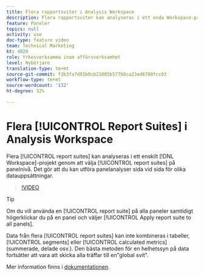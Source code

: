 ```yaml
---
title: Flera rapportsviter i Analysis Workspace
description: Flera rapportsviter kan analyseras i ett enda Workspace-projekt genom att du väljer sviter på panelnivå. Det gör att du kan utföra panelanalyser sida vid sida för olika datauppsättningar.
feature: Paneler
topics: null
activity: use
doc-type: feature video
team: Technical Marketing
kt: 4820
role: Yrkesverksamma inom affärsverksamhet
level: Nybörjare
translation-type: tm+mt
source-git-commit: f3b3fa7d91b0cb21005b57768ca23ed6700fcc03
workflow-type: tm+mt
source-wordcount: '132'
ht-degree: 32%

---
```



# Flera [!UICONTROL Report Suites] i Analysis Workspace

Flera [!UICONTROL report suites] kan analyseras i ett enskilt [!DNL Workspace]-projekt genom att välja [!UICONTROL report suites] på panelnivå. Det gör att du kan utföra panelanalyser sida vid sida för olika datauppsättningar.

>[!VIDEO](https://video.tv.adobe.com/v/32843/?quality=12)

>[!TIP]
>
> Om du vill använda en [!UICONTROL report suite] på alla paneler samtidigt högerklickar du på en panel och väljer [!UICONTROL Apply report suite to all panels].

Data från flera [!UICONTROL report suites] kan inte kombineras i tabeller, [!UICONTROL segments] eller [!UICONTROL calculated metrics] (summerade, delade osv.). Den bästa metoden för en helhetssyn på data fortsätter att vara att skicka alla träffar till en&quot;global svit&quot;.

Mer information finns i [dokumentationen](https://docs.adobe.com/content/help/sv-SE/analytics/analyze/analysis-workspace/build-workspace-project/multiple-report-suites.html).
